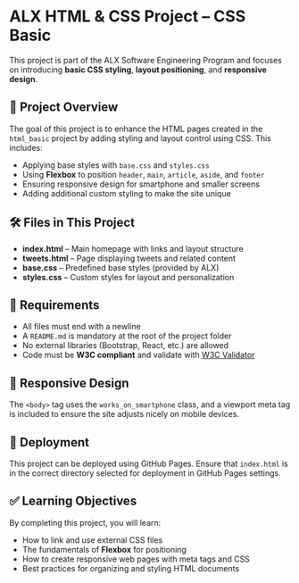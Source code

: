 # ALX HTML & CSS Project – CSS Basic

This project is part of the ALX Software Engineering Program and focuses on introducing **basic CSS styling**, **layout positioning**, and **responsive design**.  

## 📌 Project Overview
The goal of this project is to enhance the HTML pages created in the `html_basic` project by adding styling and layout control using CSS. This includes:
- Applying base styles with `base.css` and `styles.css`
- Using **Flexbox** to position `header`, `main`, `article`, `aside`, and `footer`
- Ensuring responsive design for smartphone and smaller screens
- Adding additional custom styling to make the site unique

## 🛠️ Files in This Project
- **index.html** – Main homepage with links and layout structure  
- **tweets.html** – Page displaying tweets and related content  
- **base.css** – Predefined base styles (provided by ALX)  
- **styles.css** – Custom styles for layout and personalization  

## 📑 Requirements
- All files must end with a newline  
- A `README.md` is mandatory at the root of the project folder  
- No external libraries (Bootstrap, React, etc.) are allowed  
- Code must be **W3C compliant** and validate with [W3C Validator](https://validator.w3.org/)  

## 📱 Responsive Design
The `<body>` tag uses the `works_on_smartphone` class, and a viewport meta tag is included to ensure the site adjusts nicely on mobile devices.  

## 🚀 Deployment
This project can be deployed using GitHub Pages. Ensure that `index.html` is in the correct directory selected for deployment in GitHub Pages settings.  

## ✅ Learning Objectives
By completing this project, you will learn:
- How to link and use external CSS files
- The fundamentals of **Flexbox** for positioning
- How to create responsive web pages with meta tags and CSS
- Best practices for organizing and styling HTML documents

